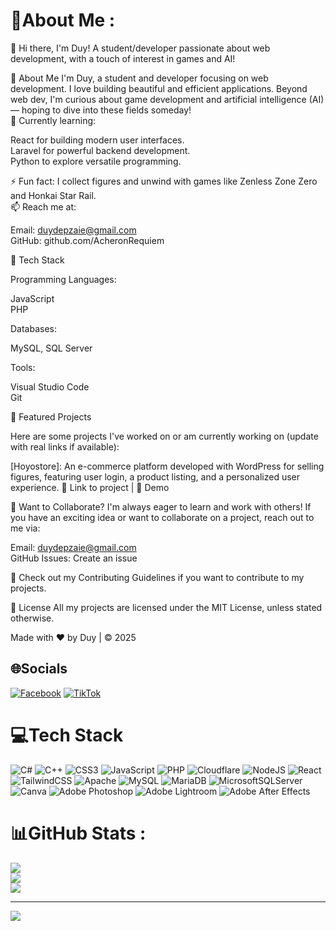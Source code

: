 # 💫About Me :
👋 Hi there, I'm Duy!
A student/developer passionate about web development, with a touch of interest in games and AI!

📖 About Me
I'm Duy, a student and developer focusing on web development. I love building beautiful and efficient applications. Beyond web dev, I'm curious about game development and artificial intelligence (AI) — hoping to dive into these fields someday!  
🌱 Currently learning:  

React for building modern user interfaces.  
Laravel for powerful backend development.  
Python to explore versatile programming.

⚡ Fun fact: I collect figures and unwind with games like Zenless Zone Zero and Honkai Star Rail.  
📫 Reach me at:  

Email: duydepzaie@gmail.com  
GitHub: github.com/AcheronRequiem


🔧 Tech Stack

Programming Languages:  

JavaScript  
PHP  

Databases:  

MySQL, SQL Server

Tools:  

Visual Studio Code  
Git




🚀 Featured Projects

Here are some projects I've worked on or am currently working on (update with real links if available):

[Hoyostore]: An e-commerce platform developed with WordPress for selling figures, featuring user login, a product listing, and a personalized user experience. 🔗 Link to project | 🌟 Demo

🤝 Want to Collaborate?
I'm always eager to learn and work with others! If you have an exciting idea or want to collaborate on a project, reach out to me via:  

Email: duydepzaie@gmail.com  
GitHub Issues: Create an issue

📜 Check out my Contributing Guidelines if you want to contribute to my projects.

📄 License
All my projects are licensed under the MIT License, unless stated otherwise.


  Made with ❤️ by Duy | © 2025
  
    
  
  
    
  


## 🌐Socials
[![Facebook](https://img.shields.io/badge/Facebook-%231877F2.svg?logo=Facebook&logoColor=white)](https://www.facebook.com/nguyen.duy.53378/) [![TikTok](https://img.shields.io/badge/TikTok-%23000000.svg?logo=TikTok&logoColor=white)](https://tiktok.com/@Fugue) 

# 💻Tech Stack
![C#](https://img.shields.io/badge/c%23-%23239120.svg?style=for-the-badge&logo=c-sharp&logoColor=white) ![C++](https://img.shields.io/badge/c++-%2300599C.svg?style=for-the-badge&logo=c%2B%2B&logoColor=white) ![CSS3](https://img.shields.io/badge/css3-%231572B6.svg?style=for-the-badge&logo=css3&logoColor=white) ![JavaScript](https://img.shields.io/badge/javascript-%23323330.svg?style=for-the-badge&logo=javascript&logoColor=%23F7DF1E) ![PHP](https://img.shields.io/badge/php-%23777BB4.svg?style=for-the-badge&logo=php&logoColor=white) ![Cloudflare](https://img.shields.io/badge/Cloudflare-F38020?style=for-the-badge&logo=Cloudflare&logoColor=white) ![NodeJS](https://img.shields.io/badge/node.js-6DA55F?style=for-the-badge&logo=node.js&logoColor=white) ![React](https://img.shields.io/badge/react-%2320232a.svg?style=for-the-badge&logo=react&logoColor=%2361DAFB) ![TailwindCSS](https://img.shields.io/badge/tailwindcss-%2338B2AC.svg?style=for-the-badge&logo=tailwind-css&logoColor=white) ![Apache](https://img.shields.io/badge/apache-%23D42029.svg?style=for-the-badge&logo=apache&logoColor=white) ![MySQL](https://img.shields.io/badge/mysql-%2300f.svg?style=for-the-badge&logo=mysql&logoColor=white) ![MariaDB](https://img.shields.io/badge/MariaDB-003545?style=for-the-badge&logo=mariadb&logoColor=white) ![MicrosoftSQLServer](https://img.shields.io/badge/Microsoft%20SQL%20Sever-CC2927?style=for-the-badge&logo=microsoft%20sql%20server&logoColor=white) ![Canva](https://img.shields.io/badge/Canva-%2300C4CC.svg?style=for-the-badge&logo=Canva&logoColor=white) ![Adobe Photoshop](https://img.shields.io/badge/adobephotoshop-%2331A8FF.svg?style=for-the-badge&logo=adobephotoshop&logoColor=white) ![Adobe Lightroom](https://img.shields.io/badge/Adobe%20Lightroom-31A8FF.svg?style=for-the-badge&logo=Adobe%20Lightroom&logoColor=white) ![Adobe After Effects](https://img.shields.io/badge/Adobe%20After%20Effects-9999FF.svg?style=for-the-badge&logo=Adobe%20After%20Effects&logoColor=white)
# 📊GitHub Stats :
![](https://github-readme-stats.vercel.app/api?username=AcheronRequiem&theme=radical&hide_border=false&include_all_commits=false&count_private=false)<br/>
![](https://github-readme-streak-stats.herokuapp.com/?user=AcheronRequiem&theme=radical&hide_border=false)<br/>
![](https://github-readme-stats.vercel.app/api/top-langs/?username=AcheronRequiem&theme=radical&hide_border=false&include_all_commits=false&count_private=false&layout=compact)

---
[![](https://visitcount.itsvg.in/api?id=AcheronRequiem&icon=0&color=0)](https://visitcount.itsvg.in)
